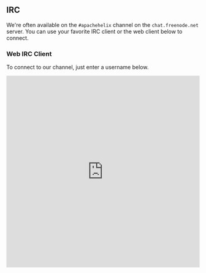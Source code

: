 <!---
Licensed to the Apache Software Foundation (ASF) under one
or more contributor license agreements.  See the NOTICE file
distributed with this work for additional information
regarding copyright ownership.  The ASF licenses this file
to you under the Apache License, Version 2.0 (the
"License"); you may not use this file except in compliance
with the License.  You may obtain a copy of the License at

  http://www.apache.org/licenses/LICENSE-2.0

Unless required by applicable law or agreed to in writing,
software distributed under the License is distributed on an
"AS IS" BASIS, WITHOUT WARRANTIES OR CONDITIONS OF ANY
KIND, either express or implied.  See the License for the
specific language governing permissions and limitations
under the License.
-->

<head>
  <title>IRC</title>
</head>

IRC
---

We\'re often available on the ```#apachehelix``` channel on the ```chat.freenode.net``` server. You can use your favorite IRC client or the web client below to connect.

### Web IRC Client

To connect to our channel, just enter a username below.

<iframe src="http://webchat.freenode.net/?channels=apachehelix" style="width: 100%; height: 500px; border: none;" />
